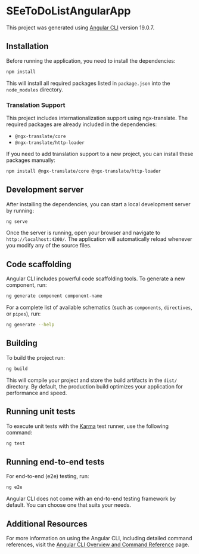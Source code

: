﻿# SEeToDoListAngularApp

This project was generated using [Angular CLI](https://github.com/angular/angular-cli) version 19.0.7.

## Installation

Before running the application, you need to install the dependencies:

```bash
npm install
```

This will install all required packages listed in `package.json` into the `node_modules` directory.

### Translation Support

This project includes internationalization support using ngx-translate.
The required packages are already included in the dependencies:

- `@ngx-translate/core`
- `@ngx-translate/http-loader`

If you need to add translation support to a new project, you can install these packages manually:

```bash
npm install @ngx-translate/core @ngx-translate/http-loader
```

## Development server

After installing the dependencies, you can start a local development server by running:

```bash
ng serve
```

Once the server is running, open your browser and navigate to `http://localhost:4200/`.
The application will automatically reload whenever you modify any of the source files.

## Code scaffolding

Angular CLI includes powerful code scaffolding tools. To generate a new component, run:

```bash
ng generate component component-name
```

For a complete list of available schematics (such as `components`, `directives`, or `pipes`), run:

```bash
ng generate --help
```

## Building

To build the project run:

```bash
ng build
```

This will compile your project and store the build artifacts in the `dist/` directory.
By default, the production build optimizes your application for performance and speed.

## Running unit tests

To execute unit tests with the [Karma](https://karma-runner.github.io) test runner,
use the following command:

```bash
ng test
```

## Running end-to-end tests

For end-to-end (e2e) testing, run:

```bash
ng e2e
```

Angular CLI does not come with an end-to-end testing framework by default.
You can choose one that suits your needs.

## Additional Resources

For more information on using the Angular CLI, including detailed command references,
visit the [Angular CLI Overview and Command Reference](https://angular.dev/tools/cli) page.
